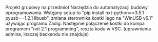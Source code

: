 Projekt grupowy na przedmiot Narzędzia do automatyzacji budowy oprogramowania.
Wstępny setup to "pip install nxt-python==3.5.1 pyusb==1.2.1 libusb", zmiana sterownika kostki lego na "WinUSB v6.1"  używając programu Zadig.
Następnie połączenie kostki do kompa programem "nxt 2.1 programming", reszta kodu w VSC. (uprawnienia admina, inaczej backendu nie znajduje)
